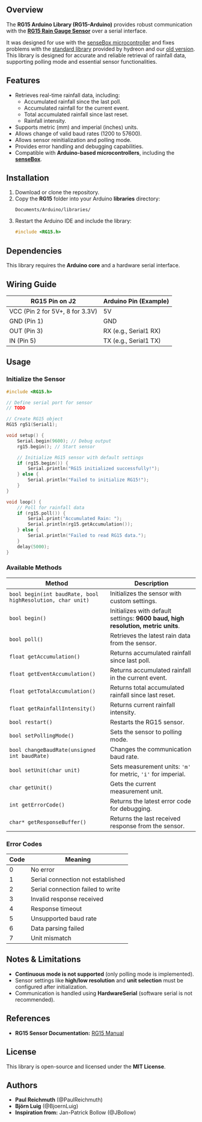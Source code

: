 ## Overview

The **RG15 Arduino Library (RG15-Arduino)** provides robust communication with the [**RG15 Rain Gauge Sensor**](https://rainsensors.com/products/rg-15/) over a serial interface.

It was designed for use with the [senseBox microcontroller](https://sensebox.de/) and fixes problems with the [standard library](https://rainsensors.com/docs/rg-guides/rg-arduino/hydreon-arduino-library/) provided by hydreon and our [old version](https://github.com/sensebox/hydreon-rainsensor-library). This library is designed for accurate and reliable retrieval of rainfall data, supporting polling mode and essential sensor functionalities.

## Features

- Retrieves real-time rainfall data, including:
  - Accumulated rainfall since the last poll.
  - Accumulated rainfall for the current event.
  - Total accumulated rainfall since last reset.
  - Rainfall intensity.
- Supports metric (mm) and imperial (inches) units.
- Allows change of valid baud rates (1200 to 57600).
- Allows sensor reinitialization and polling mode.
- Provides error handling and debugging capabilities.
- Compatible with **Arduino-based microcontrollers**, including the [**senseBox**](https://sensebox.de/).

## Installation

1. Download or clone the repository.
2. Copy the **RG15** folder into your Arduino **libraries** directory:
   ```
   Documents/Arduino/libraries/
   ```
3. Restart the Arduino IDE and include the library:
   ```cpp
   #include <RG15.h>
   ```

## Dependencies

This library requires the **Arduino core** and a hardware serial interface.

## Wiring Guide

| RG15 Pin on J2                  | Arduino Pin (Example) |
| ------------------------------- | --------------------- |
| VCC (Pin 2 for 5V+, 8 for 3.3V) | 5V                    |
| GND (Pin 1)                     | GND                   |
| OUT (Pin 3)                     | RX (e.g., Serial1 RX) |
| IN (Pin 5)                      | TX (e.g., Serial1 TX) |

## Usage

### Initialize the Sensor

```cpp
#include <RG15.h>

// Define serial port for sensor
// TODO

// Create RG15 object
RG15 rg51(Serial1);

void setup() {
    Serial.begin(9600); // Debug output
    rg15.begin(); // Start sensor

    // Initialize RG15 sensor with default settings
    if (rg15.begin()) {
        Serial.println("RG15 initialized successfully!");
    } else {
        Serial.println("Failed to initialize RG15!");
    }
}

void loop() {
    // Poll for rainfall data
    if (rg15.poll()) {
        Serial.print("Accumulated Rain: ");
        Serial.println(rg15.getAccumulation());
    } else {
        Serial.println("Failed to read RG15 data.");
    }
    delay(5000);
}
```

### Available Methods

| Method                                                     | Description                                                                      |
| ---------------------------------------------------------- | -------------------------------------------------------------------------------- |
| `bool begin(int baudRate, bool highResolution, char unit)` | Initializes the sensor with custom settings.                                     |
| `bool begin()`                                             | Initializes with default settings: **9600 baud, high resolution, metric units**. |
| `bool poll()`                                              | Retrieves the latest rain data from the sensor.                                  |
| `float getAccumulation()`                                  | Returns accumulated rainfall since last poll.                                    |
| `float getEventAccumulation()`                             | Returns accumulated rainfall in the current event.                               |
| `float getTotalAccumulation()`                             | Returns total accumulated rainfall since last reset.                             |
| `float getRainfallIntensity()`                             | Returns current rainfall intensity.                                              |
| `bool restart()`                                           | Restarts the RG15 sensor.                                                        |
| `bool setPollingMode()`                                    | Sets the sensor to polling mode.                                                 |
| `bool changeBaudRate(unsigned int baudRate)`               | Changes the communication baud rate.                                             |
| `bool setUnit(char unit)`                                  | Sets measurement units: `'m'` for metric, `'i'` for imperial.                    |
| `char getUnit()`                                           | Gets the current measurement unit.                                               |
| `int getErrorCode()`                                       | Returns the latest error code for debugging.                                     |
| `char* getResponseBuffer()`                                | Returns the last received response from the sensor.                              |

### Error Codes

| Code | Meaning                           |
| ---- | --------------------------------- |
| 0    | No error                          |
| 1    | Serial connection not established |
| 2    | Serial connection failed to write |
| 3    | Invalid response received         |
| 4    | Response timeout                  |
| 5    | Unsupported baud rate             |
| 6    | Data parsing failed               |
| 7    | Unit mismatch                     |

## Notes & Limitations

- **Continuous mode is not supported** (only polling mode is implemented).
- Sensor settings like **high/low resolution** and **unit selection** must be configured after initialization.
- Communication is handled using **HardwareSerial** (software serial is not recommended).

## References

- **RG15 Sensor Documentation:** [RG15 Manual](https://rainsensors.com/wp-content/uploads/sites/3/2020/07/rg-15_instructions_sw_1.000.pdf#page=2)

## License

This library is open-source and licensed under the **MIT License**.

## Authors

- **Paul Reichmuth** (@PaulReichmuth)
- **Björn Luig** (@BjoernLuig)
- **Inspiration from:** Jan-Patrick Bollow (@JBollow)
